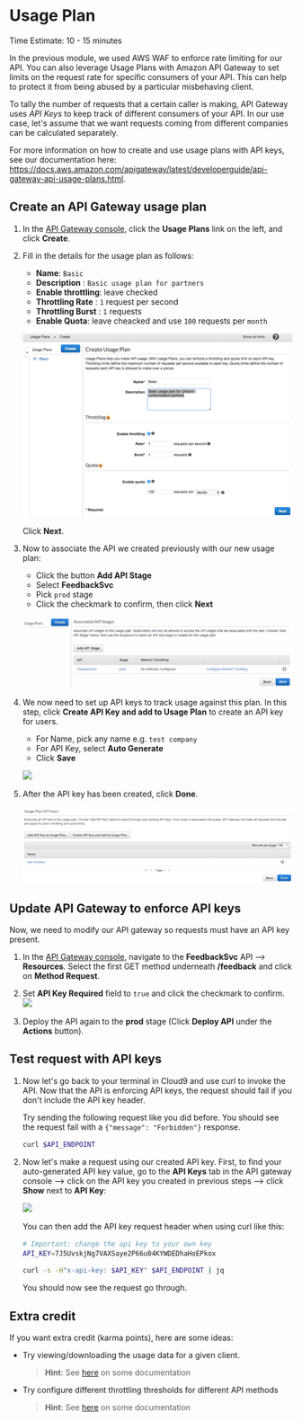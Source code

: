 # Usage Plan
Time Estimate: 10 - 15 minutes

In the previous module, we used AWS WAF to enforce rate limiting for our API. You can also leverage Usage Plans with Amazon API Gateway to set limits on the request rate for specific consumers of your API. This can help to protect it from being abused by a particular misbehaving client.

To tally the number of requests that a certain caller is making, API Gateway uses *API Keys* to keep track of different consumers of your API. In our use case, let's assume that we want requests coming from different companies can be calculated separately. 

For more information on how to create and use usage plans with API keys, see our documentation here: https://docs.aws.amazon.com/apigateway/latest/developerguide/api-gateway-api-usage-plans.html. 

## Create an API Gateway usage plan 
1. In the [API Gateway console](https://console.aws.amazon.com/apigateway/home), click the **Usage Plans** link on the left, and click **Create**. 
1. Fill in the details for the usage plan as follows:
	
	* **Name**: ```Basic```
	* **Description** : ```Basic usage plan for partners```
	* **Enable throttling**: leave checked
	* **Throttling Rate** : ```1``` request per second
	* **Throttling Burst** : ```1``` requests 
	* **Enable Quota**: leave cheacked and use ```100``` requests per ```month```

	![Create Usage Plan screenshot](images/create-usage-plan.png)
	
	Click **Next**.
	
1. Now to associate the API we created previously with our new usage plan:
	* Click the button __Add API Stage__
	* Select __FeedbackSvc__
	* Pick `prod` stage
	* Click the checkmark to confirm, then click **Next**

	![add stage to Usage plan](images/5A-add-stage-to-plan.png)


1. We now need to set up API keys to track usage against this plan. In this step, click **Create API Key and add to Usage Plan** to create an API key for users.

	* For Name, pick any name e.g.  `test company`
	* For API Key, select **Auto Generate**
	* Click **Save**

  	![](../images/5A-auto-generate-API-key.png)

	
1. After the API key has been created, click **Done**.

	![](images/5A-API-key-created.png)
	
## Update API Gateway to enforce API keys

Now, we need to modify our API gateway so requests must have an API key present.

1. In the [API Gateway console](https://console.aws.amazon.com/apigateway/home), navigate to the **FeedbackSvc** API --> **Resources**. Select the first GET method underneath **/feedback** and click on **Method Request**. 

2. Set **API Key Required** field to `true` and click the checkmark to confirm.
  ![](../images/5B-confirm-usage-plan-requirement.png)

3. Deploy the API again to the __prod__ stage (Click __Deploy API__ under the __Actions__ button).

## Test request with API keys

1. Now let's go back to your terminal in Cloud9 and use curl to invoke the API. Now that the API is enforcing API keys, the request should fail if you don't include the API key header.

	Try sending the following request like you did before. You should see the request fail with a `{"message": "Forbidden"}` response.

	```bash
	curl $API_ENDPOINT
	```

2. Now let's make a request using our created API key. First, to find your auto-generated API key value, go to the **API Keys** tab in the API gateway console --> click on the API key you created in previous steps --> click **Show** next to **API Key**:

	![](../images/5C-find-api-key.png)

	You can then add the API key request header when using curl like this:
  
	```bash hl_lines="1"
	# Important: change the api key to your own key
	API_KEY=7J5UvskjNg7VAXSaye2P66u04KYWDEDhaHoEPkox
	```
	```bash
	curl -s -H"x-api-key: $API_KEY" $API_ENDPOINT | jq
	```
	
	You should now see the request go through.

## Extra credit

If you want extra credit (karma points), here are some ideas:

* Try viewing/downloading the usage data for a given client. 
	
	> **Hint**: See [here](https://docs.aws.amazon.com/apigateway/latest/developerguide/api-gateway-create-usage-plans-with-console.html#api-gateway-usage-plan-manage-usage) on some documentation 

* Try configure different throttling thresholds for different API methods

	> **Hint**: See [here](https://docs.aws.amazon.com/apigateway/latest/developerguide/api-gateway-request-throttling.html#apig-request-throttling-stage-and-method-level-limits) on some documentation 
